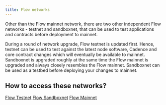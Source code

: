 ```yaml
---
title: Flow networks
---
```


Other than the Flow mainnet network, there are two other independent Flow networks - testnet and sandboxnet, that can be used to test applications and contracts before deployment to mainnet.

During a round of network upgrade, Flow testnet is updated first. Hence, testnet can be used to test against the latest node software, Cadence and core contract changes which will eventually be available to mainnet.
Sandboxnet is upgraded roughly at the same time the Flow mainnet is upgraded and always closely resembles the Flow mainnet. Sandboxnet can be used as a testbed before deploying your changes to mainnet.

## How to access these networks?

[Flow Testnet](/concepts/accessing-testnet)
[Flow Sandboxnet](/concepts/accessing-mainnet)
[Flow Mainnet](/concepts/accessing-mainnet)
